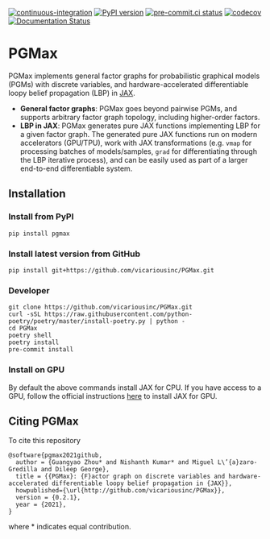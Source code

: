 [![continuous-integration](https://github.com/vicariousinc/PGMax/actions/workflows/ci.yaml/badge.svg)](https://github.com/vicariousinc/PGMax/actions/workflows/ci.yaml)
[![PyPI version](https://badge.fury.io/py/pgmax.svg)](https://badge.fury.io/py/pgmax)
[![pre-commit.ci status](https://results.pre-commit.ci/badge/github/vicariousinc/PGMax/master.svg)](https://results.pre-commit.ci/latest/github/vicariousinc/PGMax/master)
[![codecov](https://codecov.io/gh/vicariousinc/PGMax/branch/master/graph/badge.svg?token=FrRlTDCFjk)](https://codecov.io/gh/vicariousinc/PGMax)
[![Documentation Status](https://readthedocs.org/projects/pgmax/badge/?version=latest)](https://pgmax.readthedocs.io/en/latest/?badge=latest)

# PGMax

PGMax implements general factor graphs for probabilistic graphical models (PGMs) with discrete variables, and hardware-accelerated differentiable loopy belief propagation (LBP) in [JAX](https://jax.readthedocs.io/en/latest/).

- **General factor graphs**: PGMax goes beyond pairwise PGMs, and supports arbitrary factor graph topology, including higher-order factors.
- **LBP in JAX**: PGMax generates pure JAX functions implementing LBP for a given factor graph. The generated pure JAX functions run on modern accelerators (GPU/TPU), work with JAX transformations (e.g. `vmap` for processing batches of models/samples, `grad` for differentiating through the LBP iterative process), and can be easily used as part of a larger end-to-end differentiable system.

## Installation

### Install from PyPI
```
pip install pgmax
```

### Install latest version from GitHub
```
pip install git+https://github.com/vicariousinc/PGMax.git
```

### Developer
```
git clone https://github.com/vicariousinc/PGMax.git
curl -sSL https://raw.githubusercontent.com/python-poetry/poetry/master/install-poetry.py | python -
cd PGMax
poetry shell
poetry install
pre-commit install
```

### Install on GPU

By default the above commands install JAX for CPU. If you have access to a GPU, follow the official instructions [here](https://github.com/google/jax#pip-installation-gpu-cuda) to install JAX for GPU.

## Citing PGMax

To cite this repository
```
@software{pgmax2021github,
  author = {Guangyao Zhou* and Nishanth Kumar* and Miguel L\’{a}zaro-Gredilla and Dileep George},
  title = {{PGMax}: {F}actor graph on discrete variables and hardware-accelerated differentiable loopy belief propagation in {JAX}},
  howpublished={\url{http://github.com/vicariousinc/PGMax}},
  version = {0.2.1},
  year = {2021},
}
```
where * indicates equal contribution.
